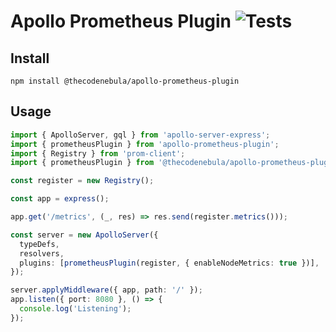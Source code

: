# Apollo Prometheus Plugin ![Tests](https://github.com/thecodenebula/apollo-prometheus-plugin/workflows/Tests/badge.svg)

## Install

`npm install @thecodenebula/apollo-prometheus-plugin`

## Usage

```typescript
import { ApolloServer, gql } from 'apollo-server-express';
import { prometheusPlugin } from 'apollo-prometheus-plugin';
import { Registry } from 'prom-client';
import { prometheusPlugin } from '@thecodenebula/apollo-prometheus-plugin';

const register = new Registry();

const app = express();

app.get('/metrics', (_, res) => res.send(register.metrics()));

const server = new ApolloServer({
  typeDefs,
  resolvers,
  plugins: [prometheusPlugin(register, { enableNodeMetrics: true })],
});

server.applyMiddleware({ app, path: '/' });
app.listen({ port: 8080 }, () => {
  console.log('Listening');
});
```